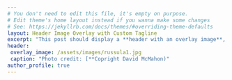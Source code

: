 ```yaml
---
# You don't need to edit this file, it's empty on purpose.
# Edit theme's home layout instead if you wanna make some changes
# See: https://jekyllrb.com/docs/themes/#overriding-theme-defaults
layout: Header Image Overlay with Custom Tagline
excerpt: "This post should display a **header with an overlay image**, if the theme supports it."
header:
 overlay_image: /assets/images/russula1.jpg
 caption: "Photo credit: [**Copright David McMahon)"
author_profile: true
---
```

